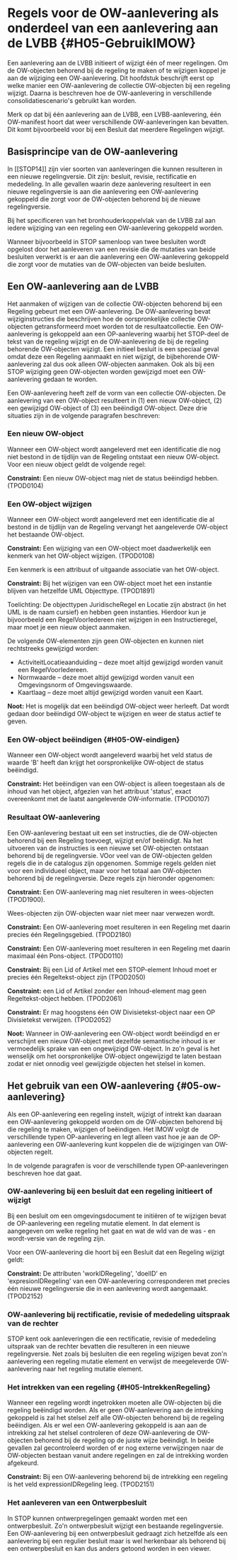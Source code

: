 # Regels voor de OW-aanlevering als onderdeel van een aanlevering aan de LVBB {#H05-GebruikIMOW}

Een aanlevering aan de LVBB initieert of wijzigt één of meer
regelingen. Om de OW-objecten behorend bij de regeling te maken of te wijzigen
koppel je aan de wijziging een OW-aanlevering. Dit hoofdstuk beschrijft
eerst op welke manier een OW-aanlevering de collectie OW-objecten bij een
regeling wijzigt. Daarna is beschreven hoe de OW-aanlevering in verschillende
consolidatiescenario's gebruikt kan worden.

Merk op dat bij één aanlevering aan de LVBB, een LVBB-aanlevering, één
OW-manifest hoort dat weer verschillende OW-aanleveringen kan bevatten. Dit komt
bijvoorbeeld voor bij een Besluit dat meerdere Regelingen wijzigt.

## Basisprincipe van de OW-aanlevering

In [[STOP14]] zijn vier soorten van aanleveringen die kunnen resulteren in een nieuwe
regelingversie. Dit zijn: besluit, revisie, rectificatie en mededeling. In
alle gevallen waarin deze aanlevering resulteert in een nieuwe regelingversie is
aan die aanlevering een OW-aanlevering gekoppeld die zorgt voor de OW-objecten
behorend bij de nieuwe regelingversie.

Bij het specificeren van het bronhouderkoppelvlak van de LVBB zal aan iedere
wijziging van een regeling een OW-aanlevering gekoppeld worden.

Wanneer bijvoorbeeld in STOP samenloop van twee besluiten wordt opgelost door het aanleveren
van een revisie die de mutaties van beide besluiten verwerkt is er aan die aanlevering
een OW-aanlevering gekoppeld die zorgt voor de mutaties van de OW-objecten van beide
besluiten.

## Een OW-aanlevering aan de LVBB

Het aanmaken of wijzigen van de collectie OW-objecten behorend bij een Regeling
gebeurt met een OW-aanlevering. De OW-aanlevering bevat wijziginstructies die beschrijven
hoe de oorspronkelijke collectie OW-objecten getransformeerd moet worden tot de
resultaatcollectie. Een OW-aanlevering is gekoppeld aan een OP-aanlevering waarbij
het STOP-deel de tekst van de regeling wijzigt en de OW-aanlevering de bij de
regeling behorende OW-objecten wijzigt. Een initieel besluit is een speciaal geval
omdat deze een Regeling aanmaakt en niet wijzigt, de bijbehorende OW-aanlevering
zal dus ook alleen OW-objecten aanmaken. Ook als bij een STOP wijziging geen
OW-objecten worden gewijzigd moet een OW-aanlevering gedaan te worden.

Een OW-aanlevering heeft zelf de vorm van een collectie OW-objecten. De
aanlevering van een OW-object resulteert in (1) een nieuw OW-object, (2) een
gewijzigd OW-object of (3) een beëindigd OW-object. Deze drie situaties
zijn in de volgende paragrafen beschreven:

### Een nieuw OW-object

Wanneer een OW-object wordt aangeleverd met een identificatie die nog niet
bestond in de tijdlijn van de Regeling ontstaat een nieuw OW-object. Voor een
nieuw object geldt de volgende regel:

**Constraint:** Een nieuw OW-object mag niet de status beëindigd hebben. (TPOD0104)

### Een OW-object wijzigen

Wanneer een OW-object wordt aangeleverd met een identificatie die al bestond in
de tijdlijn van de Regeling vervangt het aangeleverde OW-object het bestaande
OW-object.

**Constraint:** Een wijziging van een OW-object moet daadwerkelijk een kenmerk van
het OW-object wijzigen. (TPOD0108)

Een kenmerk is een attribuut of uitgaande associatie van het OW-object.

**Constraint:** Bij het wijzigen van een OW-object moet het een instantie blijven
van hetzelfde UML Objecttype. (TPOD1891)

Toelichting: De objecttypen JuridischeRegel en Locatie zijn abstract (in
het UML is de naam cursief) en hebben geen instanties. Hierdoor kun je
bijvoorbeeld een RegelVoorIedereen niet wijzigen in een Instructieregel, maar
moet je een nieuw object aanmaken.

De volgende OW-elementen zijn geen OW-objecten en kunnen niet rechtstreeks gewijzigd
worden:

- ActiviteitLocatieaanduiding – deze moet altijd gewijzigd worden vanuit een
  RegelVoorIedereen.
- Normwaarde – deze moet altijd gewijzigd worden vanuit een Omgevingsnorm of
  Omgevingswaarde.
- Kaartlaag – deze moet altijd gewijzigd worden vanuit een Kaart.

**Noot:** Het is mogelijk dat een beëindigd OW-object weer herleeft. Dat wordt
gedaan door beëindigd OW-object te wijzigen en weer de status actief te geven.

### Een OW-object beëindigen {#H05-OW-eindigen}

Wanneer een OW-object wordt aangeleverd waarbij het veld status de waarde 'B'
heeft dan krijgt het oorspronkelijke OW-object de status beëindigd.

**Constraint:** Het beëindigen van een OW-object is alleen toegestaan als de inhoud van
het object, afgezien van het attribuut 'status', exact overeenkomt met de laatst
aangeleverde OW-informatie. (TPOD0107)

### Resultaat OW-aanlevering

Een OW-aanlevering bestaat uit een set instructies, die de
OW-objecten behorend bij een Regeling toevoegt, wijzigt en/of beëindigt.
Na het uitvoeren van de instructies is een nieuwe set OW-objecten ontstaan
behorend bij de regelingversie. VOor veel van de OW-objecten gelden regels
die in de catalogus zijn opgenomen. Sommige regels gelden niet voor
een individueel object, maar voor het totaal aan OW-objecten behorend
bij de regelingversie. Deze regels zijn hieronder opgenomen:

**Constraint:** Een OW-aanlevering mag niet resulteren in wees-objecten (TPOD1900).

Wees-objecten zijn OW-objecten waar niet meer naar verwezen wordt.

**Constraint:** Een OW-aanlevering moet resulteren in een Regeling met daarin precies
één Regelingsgebied. (TPOD2180)

**Constraint:** Een OW-aanlevering moet resulteren in een Regeling met daarin maximaal
één Pons-object. (TPOD0110)

**Constraint:** Bij een Lid of Artikel met een STOP-element Inhoud moet er precies
één Regeltekst-object zijn (TPOD2050)

**Constraint:** een Lid of Artikel zonder een Inhoud-element mag geen Regeltekst-object
hebben. (TPOD2061)

**Constraint:** Er mag hoogstens één OW Divisietekst-object naar een OP Divisietekst
verwijzen. (TPOD2052)

**Noot:** Wanneer in OW-aanlevering een OW-object wordt beëindigd en er
verschijnt een nieuw OW-object met dezelfde semantische inhoud is er vermoedelijk
sprake van een ongewijzigd OW-object.  In zo'n geval is het wenselijk om het oorspronkelijke
OW-object ongewijzigd te laten bestaan zodat er niet onnodig veel gewijzigde objecten
het stelsel in komen.

## Het gebruik van een OW-aanlevering {#05-ow-aanlevering}

Als een OP-aanlevering een regeling instelt, wijzigt of intrekt
kan daaraan een OW-aanlevering gekoppeld worden om de OW-objecten behorend bij die
regeling te maken, wijzigen of beëindigen. Het IMOW volgt de verschillende
typen OP-aanlevering en legt alleen vast hoe je aan de OP-aanlevering
een OW-aanlevering kunt koppelen die de wijzigingen van OW-objecten regelt.

In de volgende paragrafen is voor de verschillende typen OP-aanleveringen
beschreven hoe dat gaat.

### OW-aanlevering bij een besluit dat een regeling initieert of wijzigt

Bij een besluit om een omgevingsdocument te initiëren of te wijzigen
bevat de OP-aanlevering een regeling mutatie element. In dat element
is aangegeven om welke regeling het gaat en wat de wId van de was - en wordt-versie
van de regeling zijn.

Voor een OW-aanlevering die hoort bij een Besluit dat een Regeling wijzigt
geldt:

**Constraint:** De attributen 'workIDRegeling', 'doelID' en 'expresionIDRegeling' van een
OW-aanlevering corresponderen met precies één nieuwe regelingversie die in een aanlevering
wordt aangemaakt. (TPOD2152)

### OW-aanlevering bij rectificatie, revisie of mededeling uitspraak van de rechter

STOP kent ook aanleveringen die een rectificatie, revisie of mededeling uitspraak van de rechter bevatten
die resulteren in een nieuwe regelingversie.  Net zoals bij besluiten die een regeling
wijzigen bevat zon'n aanlevering een regeling mutatie element en verwijst de meegeleverde
OW-aanlevering naar het regeling mutatie element.

### Het intrekken van een regeling {#H05-IntrekkenRegeling}

Wanneer een regeling wordt ingetrokken moeten alle OW-objecten bij die regeling
beëindigd worden. Als er geen OW-aanlevering aan de intrekking gekoppeld is zal het stelsel
zelf alle OW-objecten behorend bij de regeling beëindigen. Als er wel een OW-aanlevering gekoppeld
is aan aan de intrekking zal het stelsel controleren of deze OW-aanlevering de OW-objecten
behorend bij de regeling op de juiste wijze beëindigt.
In beide gevallen zal gecontroleerd worden of er nog externe verwijzingen naar de
OW-objecten bestaan vanuit andere regelingen en zal de intrekking worden afgekeurd.

**Constraint:** Bij een OW-aanlevering behorend bij de intrekking een regeling
is het veld expressionIDRegeling leeg. (TPOD2151)

### Het aanleveren van een Ontwerpbesluit

In STOP kunnen ontwerpregelingen gemaakt worden met een
ontwerpbesluit. Zo'n ontwerpbesluit wijzigt een bestaande regelingversie.
Een OW-aanlevering bij een ontwerpbesluit gedraagt zich hetzelfde
als een aanlevering bij een regulier besluit maar is wel herkenbaar
als behorend bij een ontwerpbesluit en kan dus anders getoond worden
in een viewer.
